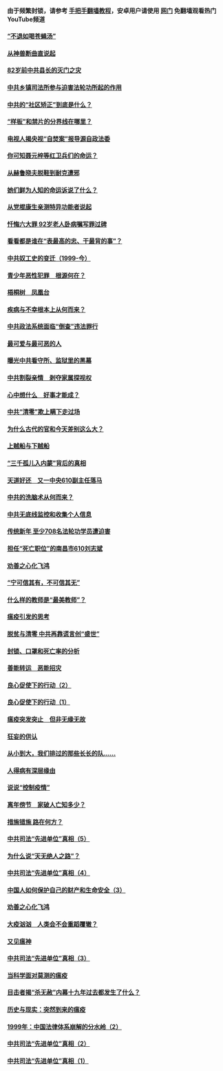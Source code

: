 #### 由于频繁封锁，请参考 [手把手翻墙教程](https://github.com/gfw-breaker/guides/wiki/)，安卓用户请使用 [网门](https://github.com/gfw-breaker/nogfw/blob/master/dl.md?t=04151400) 免翻墙观看热门YouTube频道 

#### [“不退如喝苍蝇汤”](../pages/19/423287.md?t=04151400) 

#### [从神兽断曲直说起](../pages/19/423201.md?t=04151400) 

#### [82岁前中共县长的灭门之灾](../pages/19/423055.md?t=04151400) 

#### [中共乡镇司法所参与迫害法轮功所起的作用](../pages/19/423064.md?t=04151400) 

#### [中共的“社区矫正”到底是什么？](../pages/19/422870.md?t=04151400) 

#### [“样板”和禁片的分界线在哪里？](../pages/19/422704.md?t=04151400) 

#### [电视人揭央视“自焚案”报导源自政法委](../pages/19/422770.md?t=04151400) 

#### [你可知聂元梓等红卫兵们的命运？](../pages/19/422848.md?t=04151400) 

#### [从赫鲁晓夫脱鞋到耐克遭邪](../pages/19/422826.md?t=04151400) 

#### [她们鲜为人知的命运诉说了什么？](../pages/19/422754.md?t=04151400) 

#### [从党棍康生亲测特异功能者说起](../pages/19/422657.md?t=04151400) 

#### [忏悔六大罪 92岁老人卧病嘱写罪过碑](../pages/19/422750.md?t=04151400) 

#### [看看都是谁在“表最高的忠、干最背的事”？](../pages/19/422703.md?t=04151400) 

#### [中共奴工史的变迁（1999-今）](../pages/19/422656.md?t=04151400) 

#### [青少年恶性犯罪　根源何在？](../pages/19/422449.md?t=04151400) 

#### [梧桐树　凤凰台](../pages/19/422442.md?t=04151400) 

#### [疾病与不幸根本上从何而来？](../pages/19/422438.md?t=04151400) 

#### [中共政法系统面临“倒查”违法罪行](../pages/19/422497.md?t=04151400) 

#### [最可爱与最可恶的人](../pages/19/422448.md?t=04151400) 

#### [曝光中共看守所、监狱里的黑幕](../pages/19/422390.md?t=04151400) 

#### [中共割裂亲情　剥夺家属探视权](../pages/19/422364.md?t=04151400) 

#### [心中想什么　好事才能成？](../pages/19/422318.md?t=04151400) 

#### [中共“清零”欺上瞒下走过场](../pages/19/422306.md?t=04151400) 

#### [为什么古代的官和今天差别这么大？](../pages/19/422228.md?t=04151400) 

#### [上贼船与下贼船](../pages/19/422276.md?t=04151400) 

#### [“三千孤儿入内蒙”背后的真相](../pages/19/422229.md?t=04151400) 

#### [天道好还　又一中央610副主任落马](../pages/19/422155.md?t=04151400) 

#### [中共的洗脑术从何而来？](../pages/19/422154.md?t=04151400) 

#### [中共无底线监控和收集个人信息](../pages/19/422039.md?t=04151400) 

#### [传统新年 至少708名法轮功学员遭迫害](../pages/19/421946.md?t=04151400) 

#### [担任“死亡职位”的南昌市610刘志斌](../pages/19/421957.md?t=04151400) 

#### [劝善之心化飞鸿](../pages/19/421164.md?t=04151400) 

#### [“宁可信其有，不可信其无”](../pages/19/421691.md?t=04151400) 

#### [什么样的教师是“最美教师”？](../pages/19/421755.md?t=04151400) 

#### [瘟疫引发的思考](../pages/19/421594.md?t=04151400) 

#### [脱贫与清零 中共再靠谎言创“盛世”](../pages/19/421590.md?t=04151400) 

#### [封锁、口罩和死亡率的分析](../pages/19/421495.md?t=04151400) 

#### [善能转运　恶能招灾](../pages/19/421334.md?t=04151400) 

#### [良心促使下的行动（2）](../pages/19/421361.md?t=04151400) 

#### [良心促使下的行动（1）](../pages/19/421302.md?t=04151400) 

#### [瘟疫突发突止　但非无缘无故](../pages/19/421281.md?t=04151400) 

#### [狂妄的供认](../pages/19/421199.md?t=04151400) 

#### [从小到大，我们排过的那些长长的队……](../pages/19/421243.md?t=04151400) 

#### [人得病有深层缘由](../pages/19/420864.md?t=04151400) 

#### [说说“控制疫情”](../pages/19/420831.md?t=04151400) 

#### [离年傍节　家破人亡知多少？](../pages/19/420563.md?t=04151400) 

#### [措施错施  路在何方？](../pages/19/420076.md?t=04151400) 

#### [中共司法“先进单位”真相（5）](../pages/19/419453.md?t=04151400) 

#### [为什么说“天无绝人之路”？](../pages/19/419618.md?t=04151400) 

#### [中共司法“先进单位”真相（4）](../pages/19/419452.md?t=04151400) 

#### [中国人如何保护自己的财产和生命安全（3）](../pages/19/419405.md?t=04151400) 

#### [劝善之心化飞鸿](../pages/19/418758.md?t=04151400) 

#### [大疫汹汹　人类会不会重蹈覆辙？](../pages/19/419691.md?t=04151400) 

#### [又见瘟神](../pages/19/419225.md?t=04151400) 

#### [中共司法“先进单位”真相（3）](../pages/19/419451.md?t=04151400) 

#### [当科学面对莫测的瘟疫](../pages/19/419625.md?t=04151400) 

#### [目击者揭“杀无赦”内幕十九年过去都发生了什么？](../pages/19/419617.md?t=04151400) 

#### [历史与现实：突然到来的瘟疫](../pages/19/419619.md?t=04151400) 

#### [1999年：中国法律体系崩解的分水岭（2）](../pages/19/419455.md?t=04151400) 

#### [中共司法“先进单位”真相（2）](../pages/19/419450.md?t=04151400) 

#### [中共司法“先进单位”真相（1）](../pages/19/419449.md?t=04151400) 

